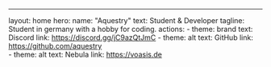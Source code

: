 ---
layout: home
hero:
  name: "Aquestry"
  text: Student & Developer
  tagline: Student in germany with a hobby for coding.
  actions:
    - theme: brand
      text: Discord
      link: https://discord.gg/jC9azQtJmC
    - theme: alt
      text: GitHub
      link: https://github.com/aquestry  
    - theme: alt
      text: Nebula
      link: https://voasis.de
